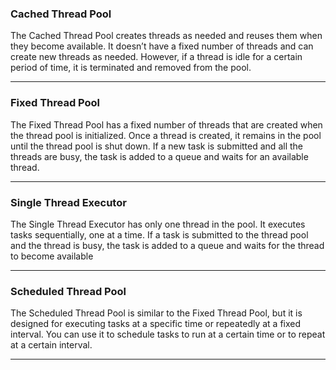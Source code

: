 ### Cached Thread Pool

The Cached Thread Pool creates threads as needed and reuses them when they become available. It doesn’t have a fixed number of threads and can create new threads as needed. However, if a thread is idle for a certain period of time, it is terminated and removed from the pool.

<hr />

### Fixed Thread Pool

The Fixed Thread Pool has a fixed number of threads that are created when the thread pool is initialized. Once a thread is created, it remains in the pool until the thread pool is shut down. If a new task is submitted and all the threads are busy, the task is added to a queue and waits for an available thread.

<hr />

### Single Thread Executor

The Single Thread Executor has only one thread in the pool. It executes tasks sequentially, one at a time. If a task is submitted to the thread pool and the thread is busy, the task is added to a queue and waits for the thread to become available

<hr />

### Scheduled Thread Pool

The Scheduled Thread Pool is similar to the Fixed Thread Pool, but it is designed for executing tasks at a specific time or repeatedly at a fixed interval. You can use it to schedule tasks to run at a certain time or to repeat at a certain interval.

<hr />
